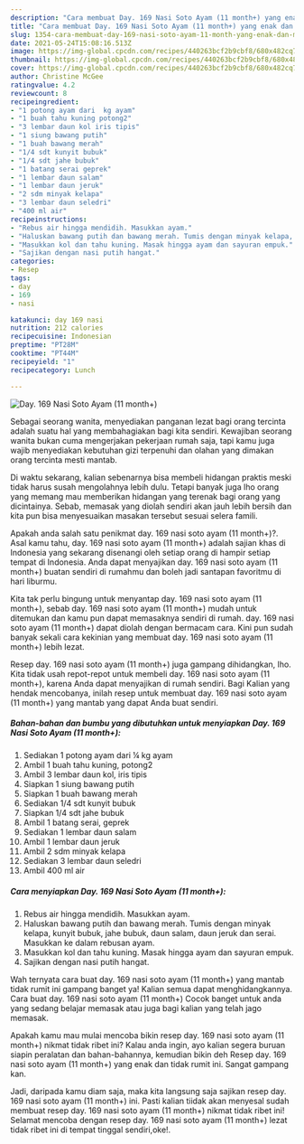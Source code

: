```yaml
---
description: "Cara membuat Day. 169 Nasi Soto Ayam (11 month+) yang enak dan Mudah Dibuat"
title: "Cara membuat Day. 169 Nasi Soto Ayam (11 month+) yang enak dan Mudah Dibuat"
slug: 1354-cara-membuat-day-169-nasi-soto-ayam-11-month-yang-enak-dan-mudah-dibuat
date: 2021-05-24T15:08:16.513Z
image: https://img-global.cpcdn.com/recipes/440263bcf2b9cbf8/680x482cq70/day-169-nasi-soto-ayam-11-month-foto-resep-utama.jpg
thumbnail: https://img-global.cpcdn.com/recipes/440263bcf2b9cbf8/680x482cq70/day-169-nasi-soto-ayam-11-month-foto-resep-utama.jpg
cover: https://img-global.cpcdn.com/recipes/440263bcf2b9cbf8/680x482cq70/day-169-nasi-soto-ayam-11-month-foto-resep-utama.jpg
author: Christine McGee
ratingvalue: 4.2
reviewcount: 8
recipeingredient:
- "1 potong ayam dari  kg ayam"
- "1 buah tahu kuning potong2"
- "3 lembar daun kol iris tipis"
- "1 siung bawang putih"
- "1 buah bawang merah"
- "1/4 sdt kunyit bubuk"
- "1/4 sdt jahe bubuk"
- "1 batang serai geprek"
- "1 lembar daun salam"
- "1 lembar daun jeruk"
- "2 sdm minyak kelapa"
- "3 lembar daun seledri"
- "400 ml air"
recipeinstructions:
- "Rebus air hingga mendidih. Masukkan ayam."
- "Haluskan bawang putih dan bawang merah. Tumis dengan minyak kelapa, kunyit bubuk, jahe bubuk, daun salam, daun jeruk dan serai. Masukkan ke dalam rebusan ayam."
- "Masukkan kol dan tahu kuning. Masak hingga ayam dan sayuran empuk."
- "Sajikan dengan nasi putih hangat."
categories:
- Resep
tags:
- day
- 169
- nasi

katakunci: day 169 nasi 
nutrition: 212 calories
recipecuisine: Indonesian
preptime: "PT28M"
cooktime: "PT44M"
recipeyield: "1"
recipecategory: Lunch

---
```



![Day. 169 Nasi Soto Ayam (11 month+)](https://img-global.cpcdn.com/recipes/440263bcf2b9cbf8/680x482cq70/day-169-nasi-soto-ayam-11-month-foto-resep-utama.jpg)

Sebagai seorang wanita, menyediakan panganan lezat bagi orang tercinta adalah suatu hal yang membahagiakan bagi kita sendiri. Kewajiban seorang  wanita bukan cuma mengerjakan pekerjaan rumah saja, tapi kamu juga wajib menyediakan kebutuhan gizi terpenuhi dan olahan yang dimakan orang tercinta mesti mantab.

Di waktu  sekarang, kalian sebenarnya bisa membeli hidangan praktis meski tidak harus susah mengolahnya lebih dulu. Tetapi banyak juga lho orang yang memang mau memberikan hidangan yang terenak bagi orang yang dicintainya. Sebab, memasak yang diolah sendiri akan jauh lebih bersih dan kita pun bisa menyesuaikan masakan tersebut sesuai selera famili. 



Apakah anda salah satu penikmat day. 169 nasi soto ayam (11 month+)?. Asal kamu tahu, day. 169 nasi soto ayam (11 month+) adalah sajian khas di Indonesia yang sekarang disenangi oleh setiap orang di hampir setiap tempat di Indonesia. Anda dapat menyajikan day. 169 nasi soto ayam (11 month+) buatan sendiri di rumahmu dan boleh jadi santapan favoritmu di hari liburmu.

Kita tak perlu bingung untuk menyantap day. 169 nasi soto ayam (11 month+), sebab day. 169 nasi soto ayam (11 month+) mudah untuk ditemukan dan kamu pun dapat memasaknya sendiri di rumah. day. 169 nasi soto ayam (11 month+) dapat diolah dengan bermacam cara. Kini pun sudah banyak sekali cara kekinian yang membuat day. 169 nasi soto ayam (11 month+) lebih lezat.

Resep day. 169 nasi soto ayam (11 month+) juga gampang dihidangkan, lho. Kita tidak usah repot-repot untuk membeli day. 169 nasi soto ayam (11 month+), karena Anda dapat menyajikan di rumah sendiri. Bagi Kalian yang hendak mencobanya, inilah resep untuk membuat day. 169 nasi soto ayam (11 month+) yang mantab yang dapat Anda buat sendiri.

<!--inarticleads1-->

##### Bahan-bahan dan bumbu yang dibutuhkan untuk menyiapkan Day. 169 Nasi Soto Ayam (11 month+):

1. Sediakan 1 potong ayam dari ¼ kg ayam
1. Ambil 1 buah tahu kuning, potong2
1. Ambil 3 lembar daun kol, iris tipis
1. Siapkan 1 siung bawang putih
1. Siapkan 1 buah bawang merah
1. Sediakan 1/4 sdt kunyit bubuk
1. Siapkan 1/4 sdt jahe bubuk
1. Ambil 1 batang serai, geprek
1. Sediakan 1 lembar daun salam
1. Ambil 1 lembar daun jeruk
1. Ambil 2 sdm minyak kelapa
1. Sediakan 3 lembar daun seledri
1. Ambil 400 ml air




<!--inarticleads2-->

##### Cara menyiapkan Day. 169 Nasi Soto Ayam (11 month+):

1. Rebus air hingga mendidih. Masukkan ayam.
1. Haluskan bawang putih dan bawang merah. Tumis dengan minyak kelapa, kunyit bubuk, jahe bubuk, daun salam, daun jeruk dan serai. Masukkan ke dalam rebusan ayam.
1. Masukkan kol dan tahu kuning. Masak hingga ayam dan sayuran empuk.
1. Sajikan dengan nasi putih hangat.




Wah ternyata cara buat day. 169 nasi soto ayam (11 month+) yang mantab tidak rumit ini gampang banget ya! Kalian semua dapat menghidangkannya. Cara buat day. 169 nasi soto ayam (11 month+) Cocok banget untuk anda yang sedang belajar memasak atau juga bagi kalian yang telah jago memasak.

Apakah kamu mau mulai mencoba bikin resep day. 169 nasi soto ayam (11 month+) nikmat tidak ribet ini? Kalau anda ingin, ayo kalian segera buruan siapin peralatan dan bahan-bahannya, kemudian bikin deh Resep day. 169 nasi soto ayam (11 month+) yang enak dan tidak rumit ini. Sangat gampang kan. 

Jadi, daripada kamu diam saja, maka kita langsung saja sajikan resep day. 169 nasi soto ayam (11 month+) ini. Pasti kalian tiidak akan menyesal sudah membuat resep day. 169 nasi soto ayam (11 month+) nikmat tidak ribet ini! Selamat mencoba dengan resep day. 169 nasi soto ayam (11 month+) lezat tidak ribet ini di tempat tinggal sendiri,oke!.

